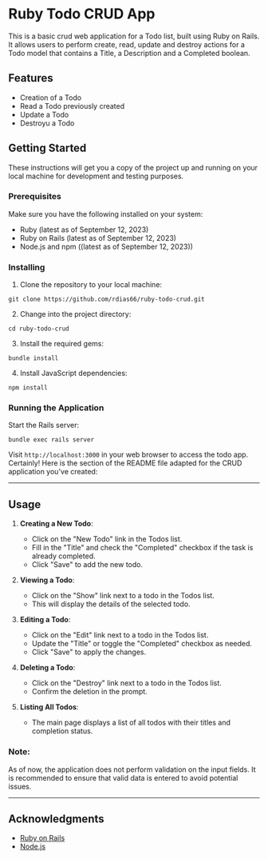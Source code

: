 # Ruby Todo CRUD App

This is a basic crud web application for a Todo list, built using Ruby on Rails. It allows users to perform create, read, update and destroy actions for a Todo model that contains a Title, a Description and a Completed boolean. 

## Features

- Creation of a Todo
- Read a Todo previously created
- Update a Todo
- Destroyu a Todo

## Getting Started

These instructions will get you a copy of the project up and running on your local machine for development and testing purposes.

### Prerequisites

Make sure you have the following installed on your system:

- Ruby (latest as of September 12, 2023)
- Ruby on Rails (latest as of September 12, 2023)
- Node.js and npm ((latest as of September 12, 2023))

### Installing

1. Clone the repository to your local machine:

```
git clone https://github.com/rdias66/ruby-todo-crud.git
```

2. Change into the project directory:

```
cd ruby-todo-crud
```

3. Install the required gems:

```
bundle install
```

4. Install JavaScript dependencies:

```
npm install
```

### Running the Application

Start the Rails server:

```
bundle exec rails server
```

Visit `http://localhost:3000` in your web browser to access the todo app.
Certainly! Here is the section of the README file adapted for the CRUD application you've created:

---

## Usage

1. **Creating a New Todo**:

   - Click on the "New Todo" link in the Todos list.
   - Fill in the "Title" and check the "Completed" checkbox if the task is already completed.
   - Click "Save" to add the new todo.

2. **Viewing a Todo**:

   - Click on the "Show" link next to a todo in the Todos list.
   - This will display the details of the selected todo.

3. **Editing a Todo**:

   - Click on the "Edit" link next to a todo in the Todos list.
   - Update the "Title" or toggle the "Completed" checkbox as needed.
   - Click "Save" to apply the changes.

4. **Deleting a Todo**:

   - Click on the "Destroy" link next to a todo in the Todos list.
   - Confirm the deletion in the prompt.

5. **Listing All Todos**:

   - The main page displays a list of all todos with their titles and completion status.

### Note:

As of now, the application does not perform validation on the input fields. It is recommended to ensure that valid data is entered to avoid potential issues.

---


## Acknowledgments

- [Ruby on Rails](https://rubyonrails.org/)
- [Node.js](https://nodejs.org/)




